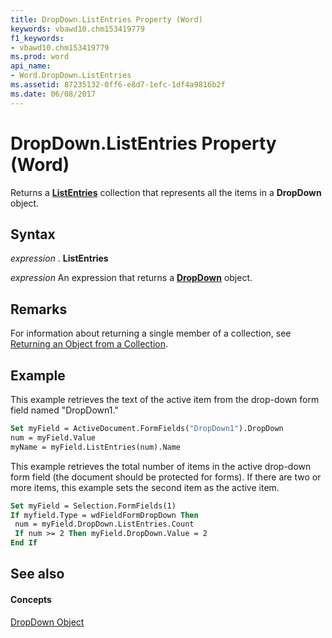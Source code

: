 ```yaml
---
title: DropDown.ListEntries Property (Word)
keywords: vbawd10.chm153419779
f1_keywords:
- vbawd10.chm153419779
ms.prod: word
api_name:
- Word.DropDown.ListEntries
ms.assetid: 87235132-0ff6-e8d7-1efc-1df4a9816b2f
ms.date: 06/08/2017
---
```



# DropDown.ListEntries Property (Word)

Returns a **[ListEntries](listentries-object-word.md)** collection that represents all the items in a **DropDown** object.


## Syntax

 _expression_ . **ListEntries**

 _expression_ An expression that returns a **[DropDown](dropdown-object-word.md)** object.


## Remarks

For information about returning a single member of a collection, see [Returning an Object from a Collection](http://msdn.microsoft.com/library/28f76384-f495-9640-a7c8-10ada3fac727%28Office.15%29.aspx).


## Example

This example retrieves the text of the active item from the drop-down form field named "DropDown1."


```vb
Set myField = ActiveDocument.FormFields("DropDown1").DropDown 
num = myField.Value 
myName = myField.ListEntries(num).Name
```

This example retrieves the total number of items in the active drop-down form field (the document should be protected for forms). If there are two or more items, this example sets the second item as the active item.




```vb
Set myField = Selection.FormFields(1) 
If myfield.Type = wdFieldFormDropDown Then 
 num = myField.DropDown.ListEntries.Count 
 If num >= 2 Then myField.DropDown.Value = 2 
End If
```


## See also


#### Concepts


[DropDown Object](dropdown-object-word.md)

